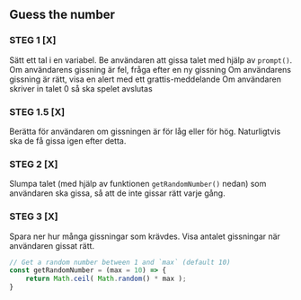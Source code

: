
 ## Guess the number
 
  ### STEG 1 [X]
  Sätt ett tal i en variabel.
  Be användaren att gissa talet med hjälp av `prompt()`.
  Om användarens gissning är fel, fråga efter en ny gissning
  Om användarens gissning är rätt, visa en alert med ett grattis-meddelande
  Om användaren skriver in talet 0 så ska spelet avslutas
 
  ### STEG 1.5 [X]
  Berätta för användaren om gissningen är för låg eller för hög. Naturligtvis
  ska de få gissa igen efter detta.
 
  ### STEG 2 [X]
  Slumpa talet (med hjälp av funktionen `getRandomNumber()` nedan) som
  användaren ska gissa, så att de inte gissar rätt varje gång.
 
  ### STEG 3 [X]
  Spara ner hur många gissningar som krävdes. Visa antalet gissningar när
  användaren gissat rätt. 

```javascript
// Get a random number between 1 and `max` (default 10)
const getRandomNumber = (max = 10) => {
	return Math.ceil( Math.random() * max );
}
```